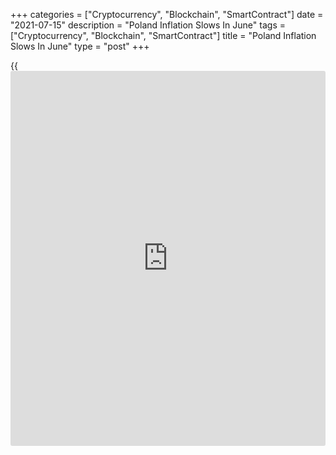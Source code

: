 +++
categories = ["Cryptocurrency", "Blockchain", "SmartContract"]
date = "2021-07-15"
description = "Poland Inflation Slows In June"
tags = ["Cryptocurrency", "Blockchain", "SmartContract"]
title = "Poland Inflation Slows In June"
type = "post"
+++

{{<iframe id="large-banner" src="https://www.bounty.group/#slide=26.0" width="100%" height="600" scrolling="no" style="border: 0px solid rgb(216, 221, 230); border-radius: 3px;">}}

Poland's consumer price inflation eased in June, as initially estimated,
final data from Statistics Poland showed on Thursday.

The consumer price index rose 4.4 percent year-on-year in June, after a
4.7 percent increase in May, as estimated.

Prices for fuels for personal transport equipment grew 16.5 percent
yearly in June. Prices for restaurant and hotels, and education rose by
5.7 percent and 5.0 percent, respectively.

On a month-on-month basis, consumer prices rose 0.1 percent in June,
following a 0.3 percent rise in the prior month, as initially estimated.

For comments and feedback [contact](https://www.playgroundfx.com/contact/): editorial@rtt[news](https://www.letsplayfx.com/blog/forex-news-website/).com

[Economic News][1]

 **What parts of the world are seeing the best (and worst) economic
performances lately? Click[here][2] to check out our [Econ Scorecard][2]
and find out! See up-to-the-moment [ranking](https://www.playgroundfx.com/blog/crypto-exchange-ranking/)s for the best and worst
performers in [GDP][3], [unemployment rate][4], [inflation][2] and much
more.**

   1. www.rtt[news](https://www.letsplayfx.com/blog/forex-news-website/).com/Content/EconomicNews.aspx
   2. www.rtt[news](https://www.letsplayfx.com/blog/forex-news-website/).com/economic-scorecard/world-rank/CPI/highest-performance.aspx
   3. www.rtt[news](https://www.letsplayfx.com/blog/forex-news-website/).com/economic-scorecard/world-rank/GDP/highest-performance.aspx
   4. www.rtt[news](https://www.letsplayfx.com/blog/forex-news-website/).com/economic-scorecard/world-rank/unemployment-rate/lowest-performance.aspx